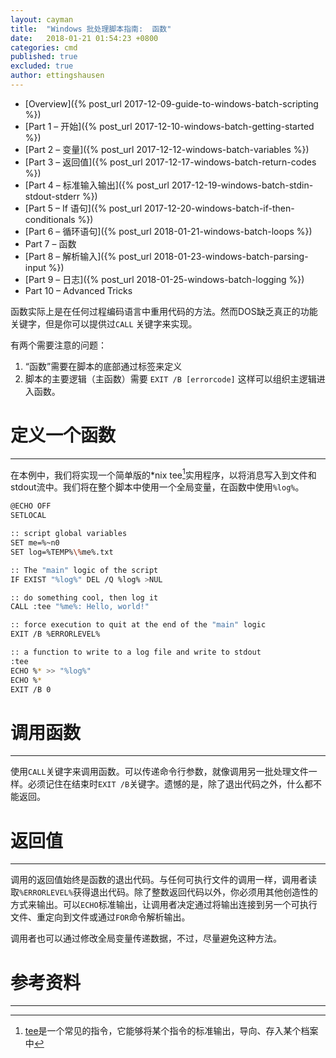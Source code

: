 ```yaml
---
layout: cayman
title:  "Windows 批处理脚本指南:  函数"
date:   2018-01-21 01:54:23 +0800
categories: cmd
published: true
excluded: true
author: ettingshausen
---
```


>
+ [Overview]({% post_url 2017-12-09-guide-to-windows-batch-scripting %})
+ [Part 1 – 开始]({% post_url 2017-12-10-windows-batch-getting-started %})
+ [Part 2 – 变量]({% post_url 2017-12-12-windows-batch-variables %})
+ [Part 3 – 返回值]({% post_url 2017-12-17-windows-batch-return-codes %})
+ [Part 4 – 标准输入输出]({% post_url 2017-12-19-windows-batch-stdin-stdout-stderr %})
+ [Part 5 – If 语句]({% post_url 2017-12-20-windows-batch-if-then-conditionals %})
+ [Part 6 – 循环语句]({% post_url 2018-01-21-windows-batch-loops %})
+ Part 7 – 函数
+ [Part 8 – 解析输入]({% post_url 2018-01-23-windows-batch-parsing-input %})
+ [Part 9 – 日志]({% post_url 2018-01-25-windows-batch-logging %})
+ Part 10 – Advanced Tricks

函数实际上是在任何过程编码语言中重用代码的方法。然而DOS缺乏真正的功能关键字，但是你可以提供过`CALL` 关键字来实现。

有两个需要注意的问题：

1. “函数”需要在脚本的底部通过标签来定义
1. 脚本的主要逻辑（主函数）需要 `EXIT /B [errorcode]` 这样可以组织主逻辑进入函数。

# 定义一个函数
----
在本例中，我们将实现一个简单版的*nix tee[^tee]实用程序，以将消息写入到文件和stdout流中。我们将在整个脚本中使用一个全局变量，在函数中使用`%log%`。

```bash
@ECHO OFF
SETLOCAL

:: script global variables
SET me=%~n0
SET log=%TEMP%\%me%.txt

:: The "main" logic of the script
IF EXIST "%log%" DEL /Q %log% >NUL

:: do something cool, then log it
CALL :tee "%me%: Hello, world!"

:: force execution to quit at the end of the "main" logic
EXIT /B %ERRORLEVEL%

:: a function to write to a log file and write to stdout
:tee
ECHO %* >> "%log%"
ECHO %*
EXIT /B 0

```

# 调用函数
----
使用`CALL`关键字来调用函数。可以传递命令行参数，就像调用另一批处理文件一样。必须记住在结束时`EXIT /B`关键字。遗憾的是，除了退出代码之外，什么都不能返回。

# 返回值
----

调用的返回值始终是函数的退出代码。与任何可执行文件的调用一样，调用者读取`%ERRORLEVEL%`获得退出代码。除了整数返回代码以外，你必须用其他创造性的方式来输出。可以`ECHO`标准输出，让调用者决定通过将输出连接到另一个可执行文件、重定向到文件或通过`FOR`命令解析输出。

调用者也可以通过修改全局变量传递数据，不过，尽量避免这种方法。

# 参考资料
---

[^tee]: [tee](https://en.wikipedia.org/wiki/Tee_(command))是一个常见的指令，它能够将某个指令的标准输出，导向、存入某个档案中
